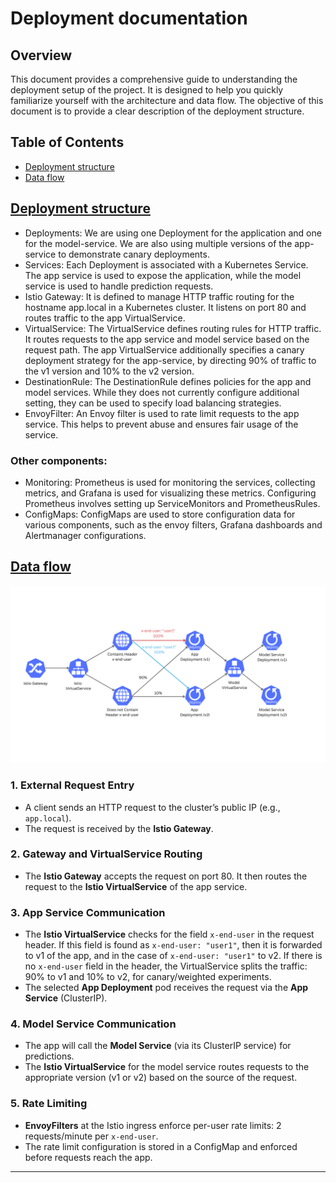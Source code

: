 # Deployment documentation

## Overview

This document provides a comprehensive guide to understanding the deployment setup of the project. It is designed to help you quickly familiarize yourself with the architecture and data flow. The objective of this document is to provide a clear description of the deployment structure.

## Table of Contents

- [Deployment structure](#deployment-structure)
- [Data flow](#data-flow)

## [Deployment structure](#deployment-structure)

- Deployments: We are using one Deployment for the application and one for the model-service. We are also using multiple versions of the app-service to demonstrate canary deployments.
- Services: Each Deployment is associated with a Kubernetes Service. The app service is used to expose the application, while the model service is used to handle prediction requests.
- Istio Gateway: It is defined to manage HTTP traffic routing for the hostname app.local in a Kubernetes cluster. It listens on port 80 and routes traffic to the app VirtualService.
- VirtualService: The VirtualService defines routing rules for HTTP traffic. It routes requests to the app service and model service based on the request path. The app VirtualService additionally specifies a canary deployment strategy for the app-service, by directing 90% of traffic to the v1 version and 10% to the v2 version.
- DestinationRule: The DestinationRule defines policies for the app and model services. While they does not currently configure additional setting, they can be used to specify load balancing strategies.
- EnvoyFilter: An Envoy filter is used to rate limit requests to the app service. This helps to prevent abuse and ensures fair usage of the service.

### Other components:

- Monitoring: Prometheus is used for monitoring the services, collecting metrics, and Grafana is used for visualizing these metrics. Configuring Prometheus involves setting up ServiceMonitors and PrometheusRules.
- ConfigMaps: ConfigMaps are used to store configuration data for various components, such as the envoy filters, Grafana dashboards and Alertmanager configurations.

## [Data flow](#data-flow)

![Data Flow Diagram](../images/data-flow-diagram.png)

### 1. **External Request Entry**

- A client sends an HTTP request to the cluster’s public IP (e.g., `app.local`).
- The request is received by the **Istio Gateway**.

### 2. **Gateway and VirtualService Routing**

- The **Istio Gateway** accepts the request on port 80. It then routes the request to the **Istio VirtualService** of the app service.

### 3. **App Service Communication**

- The **Istio VirtualService** checks for the field `x-end-user` in the request header. If this field is found as `x-end-user: "user1"`, then it is forwarded to v1 of the app, and in the case of `x-end-user: "user1"` to v2. If there is no `x-end-user` field in the header, the VirtualService splits the traffic: 90% to v1 and 10% to v2, for canary/weighted experiments.
- The selected **App Deployment** pod receives the request via the **App Service** (ClusterIP).

### 4. **Model Service Communication**

- The app will call the **Model Service** (via its ClusterIP service) for predictions.
- The **Istio VirtualService** for the model service routes requests to the appropriate version (v1 or v2) based on the source of the request.

### 5. **Rate Limiting**

- **EnvoyFilters** at the Istio ingress enforce per-user rate limits: 2 requests/minute per `x-end-user`.
- The rate limit configuration is stored in a ConfigMap and enforced before requests reach the app.

---
